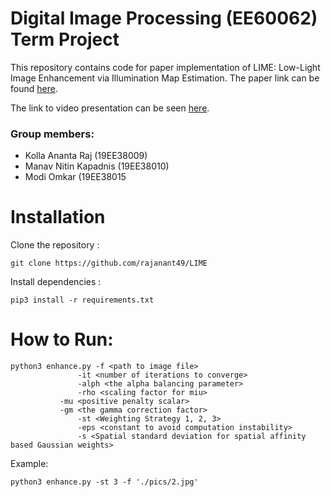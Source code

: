 # Digital Image Processing (EE60062) Term Project

This repository contains code for paper implementation of LIME: Low-Light Image Enhancement via Illumination Map Estimation. The paper link can be found [here](https://ieeexplore.ieee.org/document/7782813).

The link to video presentation can be seen [here](https://youtu.be/as2XRm7pi9Q).

### Group members:

- Kolla Ananta Raj (19EE38009)
- Manav Nitin Kapadnis (19EE38010)
- Modi Omkar (19EE38015

# Installation

Clone the repository :

```
git clone https://github.com/rajanant49/LIME
```

Install dependencies :

```
pip3 install -r requirements.txt
```

# How to Run:

```
python3 enhance.py -f <path to image file>
    		   -it <number of iterations to converge>
    		   -alph <the alpha balancing parameter>
    		   -rho <scaling factor for miu>
		   -mu <positive penalty scalar>
		   -gm <the gamma correction factor>
    		   -st <Weighting Strategy 1, 2, 3>
    		   -eps <constant to avoid computation instability>
    		   -s <Spatial standard deviation for spatial affinity based Gaussian weights>
```

Example:

```
python3 enhance.py -st 3 -f './pics/2.jpg'
```
